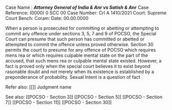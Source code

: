 Case Name : ***Attorney General of India & Anr vs Satish & Anr***
Case Reference: (0000) 0 SCC 00
Case Number: Crl A 1410/2021
Court: Supreme Court
Bench: 
Coram:
Date: 00.00.0000

When a person is prosecuted for committing or abetting or attempting to commit any offence under sections 3, 5, 7 and 9 of POCSO, the Special Court can presume that such person has committed or abetted or attempted to commit the offence unless proved otherwise.
Section 30 permits the court to presume for any offence of POCSO which requires mens rea or which requires culpable mental state on the part of the accused, that such mens rea or culpable mental state existed.
However, a fact is proved only when the special court believes it to exist beyond rasonable doubt and not merely when its existence is established by a preponderance of probability.
Sexual Intent is a question of fact

Refer also:
[[]]
Judgment name

See also:
[[POCSO - Section 3]]
[[POCSO - Section 5]] 
[[POCSO - Section 7]] 
[[POCSO - Section 11]] 
[[POCSO - Section 30]]